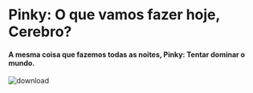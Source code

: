# Pinky: O que vamos fazer hoje, Cerebro?
#### A mesma coisa que fazemos todas as noites, Pinky: Tentar dominar o mundo.
![download](https://img.estadao.com.br/fotos/crop/1200x675/resources/jpg/4/5/1426606087854.jpg)
